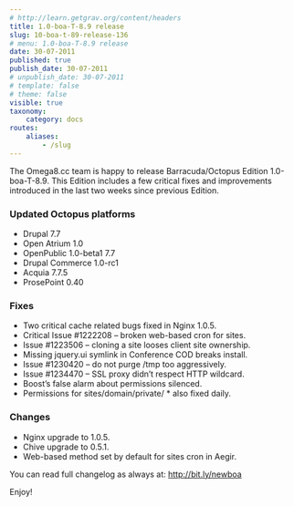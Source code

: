 ```yaml
---
# http://learn.getgrav.org/content/headers
title: 1.0-boa-T-8.9 release
slug: 10-boa-t-89-release-136
# menu: 1.0-boa-T-8.9 release
date: 30-07-2011
published: true
publish_date: 30-07-2011
# unpublish_date: 30-07-2011
# template: false
# theme: false
visible: true
taxonomy:
    category: docs
routes:
    aliases:
        - /slug
---
```


The Omega8.cc team is happy to release Barracuda/Octopus Edition 1.0-boa-T-8.9. This Edition includes a few critical fixes and improvements introduced in the last two weeks since previous Edition.

### Updated Octopus platforms

 * Drupal 7.7
 * Open Atrium 1.0
 * OpenPublic 1.0-beta1 7.7
 * Drupal Commerce 1.0-rc1
 * Acquia 7.7.5
 * ProsePoint 0.40

### Fixes

 * Two critical cache related bugs fixed in Nginx 1.0.5.
 * Critical Issue #1222208 – broken web-based cron for sites.
 * Issue #1223506 – cloning a site looses client site ownership.
 * Missing jquery.ui symlink in Conference COD breaks install.
 * Issue #1230420 – do not purge /tmp too aggressively.
 * Issue #1234470 – SSL proxy didn’t respect HTTP wildcard.
 * Boost’s false alarm about permissions silenced.
 * Permissions for sites/domain/private/ * also fixed daily.

### Changes

 * Nginx upgrade to 1.0.5.
 * Chive upgrade to 0.5.1.
 * Web-based method set by default for sites cron in Aegir.

You can read full changelog as always at: http://bit.ly/newboa

Enjoy!
